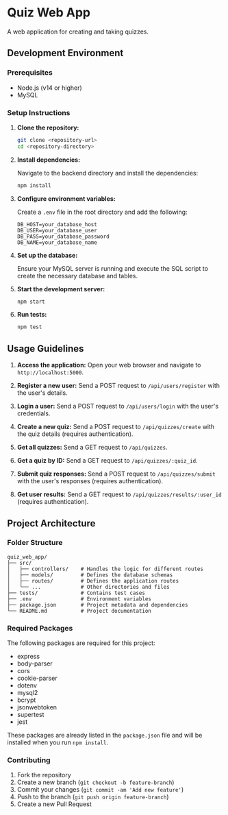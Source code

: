 # Quiz Web App

A web application for creating and taking quizzes.

## Development Environment

### Prerequisites

- Node.js (v14 or higher)
- MySQL

### Setup Instructions

1. **Clone the repository:**

   ```sh
   git clone <repository-url>
   cd <repository-directory>
   ```

2. **Install dependencies:**

   Navigate to the backend directory and install the dependencies:
   ```sh
   npm install
   ```

3. **Configure environment variables:**

   Create a `.env` file in the root directory and add the following:
   ```
   DB_HOST=your_database_host
   DB_USER=your_database_user
   DB_PASS=your_database_password
   DB_NAME=your_database_name
   ```

4. **Set up the database:**

   Ensure your MySQL server is running and execute the SQL script to create the necessary database and tables.

5. **Start the development server:**

   ```sh
   npm start
   ```

6. **Run tests:**

   ```sh
   npm test
   ```

## Usage Guidelines

1. **Access the application:**
   Open your web browser and navigate to `http://localhost:5000`.

2. **Register a new user:**
   Send a POST request to `/api/users/register` with the user's details.

3. **Login a user:**
   Send a POST request to `/api/users/login` with the user's credentials.

4. **Create a new quiz:**
   Send a POST request to `/api/quizzes/create` with the quiz details (requires authentication).

5. **Get all quizzes:**
   Send a GET request to `/api/quizzes`.

6. **Get a quiz by ID:**
   Send a GET request to `/api/quizzes/:quiz_id`.

7. **Submit quiz responses:**
   Send a POST request to `/api/quizzes/submit` with the user's responses (requires authentication).

8. **Get user results:**
   Send a GET request to `/api/quizzes/results/:user_id` (requires authentication).

## Project Architecture

### Folder Structure

```
quiz_web_app/
├── src/
│   ├── controllers/    # Handles the logic for different routes
│   ├── models/         # Defines the database schemas
│   ├── routes/         # Defines the application routes
│   └── ...             # Other directories and files
├── tests/              # Contains test cases
├── .env                # Environment variables
├── package.json        # Project metadata and dependencies
└── README.md           # Project documentation
```

### Required Packages

The following packages are required for this project:

- express
- body-parser
- cors
- cookie-parser
- dotenv
- mysql2
- bcrypt
- jsonwebtoken
- supertest
- jest

These packages are already listed in the `package.json` file and will be installed when you run `npm install`.

### Contributing

1. Fork the repository
2. Create a new branch (`git checkout -b feature-branch`)
3. Commit your changes (`git commit -am 'Add new feature'`)
4. Push to the branch (`git push origin feature-branch`)
5. Create a new Pull Request